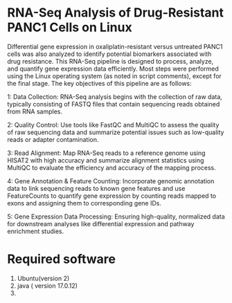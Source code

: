 # RNA-Seq Analysis of Drug-Resistant PANC1 Cells on Linux

Differential gene expression in oxaliplatin-resistant versus untreated PANC1 cells was also analyzed to identify potential biomarkers associated with drug resistance. This RNA-Seq pipeline is designed to process, analyze, and quantify gene expression data efficiently. Most steps were performed using the Linux operating system (as noted in script comments), except for the final stage. The key objectives of this pipeline are as follows:


1: Data Collection:
RNA-Seq analysis begins with the collection of raw data, typically consisting of FASTQ files that contain sequencing reads obtained from RNA samples.

2: Quality Control: 
Use tools like FastQC and MultiQC to assess the quality of raw sequencing data and summarize potential issues such as low-quality reads or adapter contamination.

3: Read Alignment: Map RNA-Seq reads to a reference genome using HISAT2 with high accuracy and summarize alignment statistics using MultiQC to evaluate the efficiency and accuracy of the mapping process.

4: Gene Annotation & Feature Counting: Incorporate genomic annotation data to link sequencing reads to known gene features and use FeatureCounts to quantify gene expression by counting reads mapped to exons and assigning them to corresponding gene IDs.

5: Gene Expression Data Processing: Ensuring high-quality, normalized data for downstream analyses like differential expression and pathway enrichment studies.

# Required software

1. Ubuntu(version 2)
2. java ( version 17.0.12)
3. 
